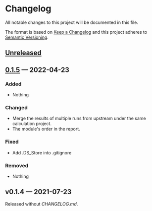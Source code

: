 # Changelog

All notable changes to this project will be documented in this file.

The format is based on [Keep a Changelog](http://keepachangelog.com)
and this project adheres to [Semantic Versioning](http://semver.org/spec/v2.0.0.html).


## [Unreleased]

## [0.1.5] — 2022-04-23
### Added
- Nothing
### Changed
- Merge the results of multiple runs from upstream under the same calculation project.
- The module's order in the report.
### Fixed
- Add .DS_Store into .gitignore
### Removed
- Nothing

## v0.1.4 — 2021-07-23
Released without _CHANGELOG.md_.


[0.1.8]: https://github.com/chinese-quartet/quartet-dseqc-report/compare/v0.1.4...0.1.5
[0.1.9]: https://github.com/chinese-quartet/quartet-dseqc-report/compare/0.1.5...0.1.9
[0.1.10]: https://github.com/chinese-quartet/quartet-dseqc-report/compare/0.1.9...0.1.10
[0.1.5]: https://github.com/chinese-quartet/quartet-dseqc-report/compare/0.1.10...0.1.5
[0.1.6]: https://github.com/chinese-quartet/quartet-dseqc-report/compare/0.1.5...0.1.6
[Unreleased]: https://github.com/chinese-quartet/quartet-dseqc-report/compare/0.1.6...HEAD

